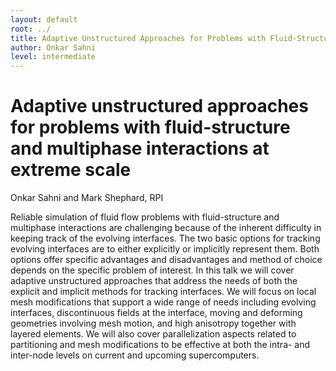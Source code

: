 ```yaml
---
layout: default
root: ../
title: Adaptive Unstructured Approaches for Problems with Fluid-Structure and Multiphase Interactions at Extreme Scale
author: Onkar Sahni
level: intermediate
---
```


# Adaptive unstructured approaches for problems with fluid-structure and multiphase interactions at extreme scale

Onkar Sahni and Mark Shephard, RPI

Reliable simulation of fluid flow problems with fluid-structure and
multiphase interactions are challenging because of the inherent
difficulty in keeping track of the evolving interfaces. The two basic
options for tracking evolving interfaces are to either explicitly or
implicitly represent them. Both options offer specific advantages and
disadvantages and method of choice depends on the specific problem of
interest. In this talk we will cover adaptive unstructured approaches
that address the needs of both the explicit and implicit methods for
tracking interfaces. We will focus on local mesh modifications that
support a wide range of needs including evolving interfaces,
discontinuous fields at the interface, moving and deforming geometries
involving mesh motion, and high anisotropy together with layered
elements. We will also cover parallelization aspects related to
partitioning and mesh modifications to be effective at both the intra-
and inter-node levels on current and upcoming supercomputers.
